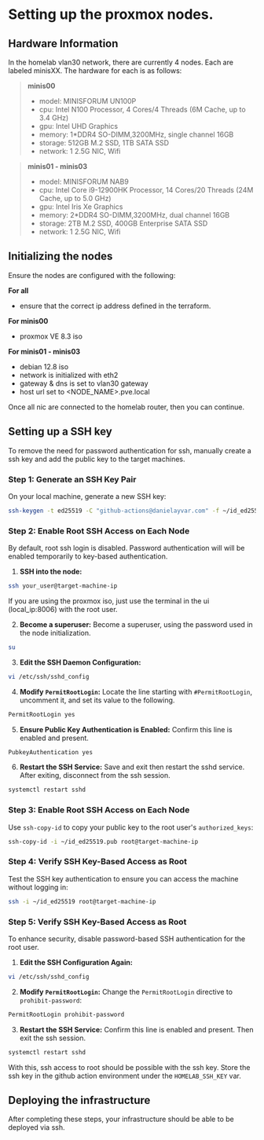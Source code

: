 # Setting up the proxmox nodes.

## Hardware Information
In the homelab vlan30 network, there are currently 4 nodes. Each are labeled minisXX.
The hardware for each is as follows:

> __minis00__
> * model: MINISFORUM UN100P
> * cpu: Intel N100 Processor, 4 Cores/4 Threads (6M Cache, up to 3.4 GHz)
> * gpu: Intel UHD Graphics
> * memory: 1*DDR4 SO-DIMM,3200MHz, single channel 16GB
> * storage: 512GB M.2 SSD, 1TB SATA SSD
> * network: 1 2.5G NIC, Wifi

> __minis01 - minis03__
> * model: MINISFORUM NAB9
> * cpu: Intel Core i9-12900HK Processor, 14 Cores/20 Threads (24M Cache, up to 5.0 GHz)
> * gpu: Intel Iris Xe Graphics
> * memory: 2*DDR4 SO-DIMM,3200MHz, dual channel 16GB
> * storage: 2TB M.2 SSD, 400GB Enterprise SATA SSD
> * network: 1 2.5G NIC, Wifi

## Initializing the nodes
Ensure the nodes are configured with the following:

__For all__
* ensure that the correct ip address defined in the terraform.

__For minis00__
* proxmox VE 8.3 iso

__For minis01 - minis03__
* debian 12.8 iso
* network is initialized with eth2
* gateway & dns is set to vlan30 gateway
* host url set to <NODE_NAME>.pve.local

Once all nic are connected to the homelab router, then you can continue.

## Setting up a SSH key
To remove the need for password authentication for ssh, manually create a ssh key and add the public
key to the target machines.



### **Step 1: Generate an SSH Key Pair**
On your local machine, generate a new SSH key:
```bash
ssh-keygen -t ed25519 -C "github-actions@danielayvar.com" -f ~/id_ed25519
```

### **Step 2: Enable Root SSH Access on Each Node**
By default, root ssh login is disabled. Password authentication will will be enabled temporarily to  key-based authentication.

1. **SSH into the node:**
```bash
ssh your_user@target-machine-ip
```
If you are using the proxmox iso, just use the terminal in the ui (local_ip:8006) with the root user.

2. **Become a superuser:**
Become a superuser, using the password used in the node initialization.
```bash
su
```

3. **Edit the SSH Daemon Configuration:**
```bash
vi /etc/ssh/sshd_config
```

4. **Modify `PermitRootLogin`:**
Locate the line starting with `#PermitRootLogin`, uncomment it, and set its value to the following.
```bash
PermitRootLogin yes
```

5. **Ensure Public Key Authentication is Enabled:**
Confirm this line is enabled and present.
```bash
PubkeyAuthentication yes
```

6. **Restart the SSH Service:**
Save and exit then restart the sshd service. After exiting, disconnect from the ssh session.
```bash
systemctl restart sshd
```

### **Step 3: Enable Root SSH Access on Each Node**
Use `ssh-copy-id` to copy your public key to the root user's `authorized_keys`:
```bash
ssh-copy-id -i ~/id_ed25519.pub root@target-machine-ip
```

### **Step 4: Verify SSH Key-Based Access as Root**
Test the SSH key authentication to ensure you can access the machine without logging in:
```bash
ssh -i ~/id_ed25519 root@target-machine-ip
```

### **Step 5: Verify SSH Key-Based Access as Root**
To enhance security, disable password-based SSH authentication for the root user.

1. **Edit the SSH Configuration Again:**
```bash
vi /etc/ssh/sshd_config
```

2. **Modify `PermitRootLogin`:**
Change the `PermitRootLogin` directive to `prohibit-password`:
```bash
PermitRootLogin prohibit-password
```

3. **Restart the SSH Service:**
Confirm this line is enabled and present. Then exit the ssh session.
```bash
systemctl restart sshd
```

With this, ssh access to root should be possible with the ssh key. Store the ssh key in 
the github action environment under the `HOMELAB_SSH_KEY` var.

## Deploying the infrastructure
After completing these steps, your infrastructure should be able to be deployed via
ssh.
